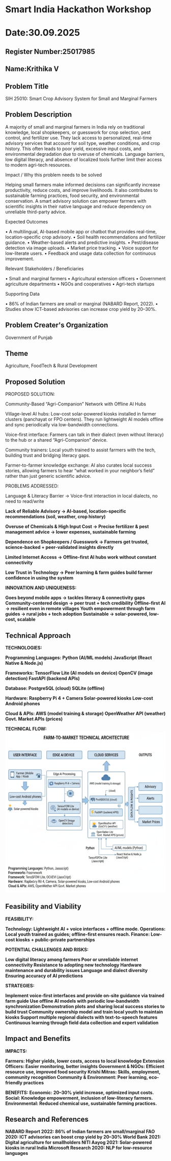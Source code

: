 # Smart India Hackathon Workshop
# Date:30.09.2025
## Register Number:25017985
## Name:Krithika V
## Problem Title
SIH 25010: Smart Crop Advisory System for Small and Marginal Farmers
## Problem Description
A majority of small and marginal farmers in India rely on traditional knowledge, local shopkeepers, or guesswork for crop selection, pest control, and fertilizer use. They lack access to personalized, real-time advisory services that account for soil type, weather conditions, and crop history. This often leads to poor yield, excessive input costs, and environmental degradation due to overuse of chemicals. Language barriers, low digital literacy, and absence of localized tools further limit their access to modern agri-tech resources.

Impact / Why this problem needs to be solved

Helping small farmers make informed decisions can significantly increase productivity, reduce costs, and improve livelihoods. It also contributes to sustainable farming practices, food security, and environmental conservation. A smart advisory solution can empower farmers with scientific insights in their native language and reduce dependency on unreliable third-party advice.

Expected Outcomes

• A multilingual, AI-based mobile app or chatbot that provides real-time, location-specific crop advisory.
• Soil health recommendations and fertilizer guidance.
• Weather-based alerts and predictive insights.
• Pest/disease detection via image uploads.
• Market price tracking.
• Voice support for low-literate users.
• Feedback and usage data collection for continuous improvement.

Relevant Stakeholders / Beneficiaries

• Small and marginal farmers
• Agricultural extension officers
• Government agriculture departments
• NGOs and cooperatives
• Agri-tech startups

Supporting Data

• 86% of Indian farmers are small or marginal (NABARD Report, 2022).
• Studies show ICT-based advisories can increase crop yield by 20–30%.

## Problem Creater's Organization
Government of Punjab

## Theme
Agriculture, FoodTech & Rural Development

## Proposed Solution

PROPOSED SOLUTION: 

Community-Based “Agri-Companion” Network with Offline AI Hubs

Village-level AI hubs: Low-cost solar-powered kiosks installed in farmer clusters (panchayat or FPO centers). They run lightweight AI models offline and sync periodically via low-bandwidth connections.

Voice-first interface: Farmers can talk in their dialect (even without literacy) to the hub or a shared “Agri-Companion” device.

Community trainers: Local youth trained to assist farmers with the tech, building trust and bridging literacy gaps.

Farmer-to-farmer knowledge exchange: AI also curates local success stories, allowing farmers to hear “what worked in your neighbor’s field” rather than just generic scientific advice.

PROBLEMS ADDRESSED:

Language & Literacy Barrier
→ Voice-first interaction in local dialects, no need to read/write<b>

Lack of Reliable Advisory
→ AI-based, location-specific recommendations (soil, weather, crop history)<b>

Overuse of Chemicals & High Input Cost
→ Precise fertilizer & pest management advice → lower expenses, sustainable farming<b>

Dependence on Shopkeepers / Guesswork
→ Farmers get trusted, science-backed + peer-validated insights directly<b>

Limited Internet Access
→ Offline-first AI hubs work without constant connectivity<b>

Low Trust in Technology
→ Peer learning & farm guides build farmer confidence in using the system

INNOVATION AND UNIQUENESS:

Goes beyond mobile apps → tackles literacy & connectivity gaps
Community-centered design → peer trust + tech credibility
Offline-first AI → resilient even in remote villages
Youth empowerment through farm guides → rural jobs + tech adoption
Sustainable → solar-powered, low-cost, scalable

## Technical Approach

TECHNOLOGIES:

Programming Languages:
Python (AI/ML models)
JavaScript (React Native & Node.js)

Frameworks:
TensorFlow Lite (AI models on device)
OpenCV (image detection)
FastAPI (backend APIs)

Database:
PostgreSQL (cloud)
SQLite (offline)

Hardware:
Raspberry Pi 4 + Camera
Solar-powered kiosks
Low-cost Android phones

Cloud & APIs:
AWS (model training & storage)
OpenWeather API (weather)
Govt. Market APIs (prices)

TECHNICAL FLOW:
![alt text](<flow web sih-1.jpg>)

## Feasibility and Viability

FEASIBILITY:

Technology: Lightweight AI + voice interfaces + offline mode.
Operations: Local youth trained as guides; offline-first ensures reach.
Finance: Low-cost kiosks + public-private partnerships

POTENTIAL CHALLENGES AND RISKS:

Low digital literacy among farmers
Poor or unreliable internet connectivity
Resistance to adopting new technology
Hardware maintenance and durability issues
Language and dialect diversity
Ensuring accuracy of AI predictions

STRATEGIES:

Implement voice-first interfaces and provide on-site guidance via trained farm guide
Use offline AI models with periodic low-bandwidth synchronization
Demonstration plots and sharing local success stories to build trust
Community ownership model and train local youth to maintain kiosks
Support multiple regional dialects with text-to-speech features
Continuous learning through field data collection and expert validation

## Impact and Benefits

IMPACTS:

Farmers: Higher yields, lower costs, access to local knowledge
Extension Officers: Easier monitoring, better insights
Government & NGOs: Efficient resource use, improved food security
Krishi Mitras: Skills, employment, community recognition
Community & Environment: Peer learning, eco-friendly practices

BENEFITS:
Economic: 20–30% yield increase, optimized input costs.
Social: Knowledge empowerment, inclusion of low-literacy farmers.
Environmental: Reduced chemical use, sustainable farming practices.

## Research and References

NABARD Report 2022: 86% of Indian farmers are small/marginal
FAO 2020: ICT advisories can boost crop yield by 20–30%
World Bank 2021: Digital agriculture for smallholders
NITI Aayog 2021: Solar-powered kiosks in rural India
Microsoft Research 2020: NLP for low-resource languages
